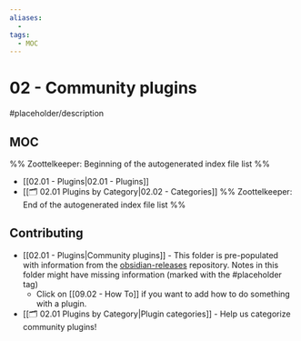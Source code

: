 ```yaml
---
aliases:
  -
tags:
  - MOC
---
```


# 02 - Community plugins

#placeholder/description

## MOC

%% Zoottelkeeper: Beginning of the autogenerated index file list  %%
-  [[02.01 - Plugins|02.01 - Plugins]]
-  [[🗂️ 02.01 Plugins by Category|02.02 - Categories]]
%% Zoottelkeeper: End of the autogenerated index file list  %%

## Contributing

- [[02.01 - Plugins|Community plugins]] - This folder is pre-populated with information from the [obsidian-releases]() repository. Notes in this folder might have missing information (marked with the #placeholder tag) 
	- Click on [[09.02 - How To]] if you want to add how to do something with a plugin.
- [[🗂️ 02.01 Plugins by Category|Plugin categories]] - Help us categorize community plugins!
